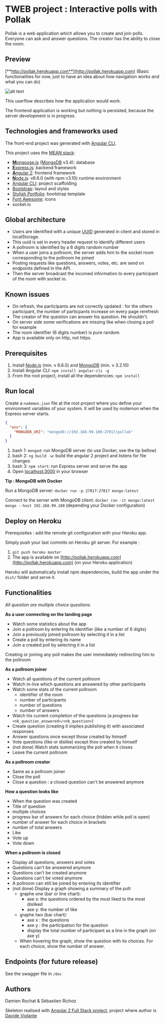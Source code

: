 # TWEB project : Interactive polls with Pollak

Pollak is a web application which allows you to create and join polls.
Everyone can ask and answer questions. The creator has the ability to close the room.

## Preview

[**http://pollak.herokuapp.com**](http://pollak.herokuapp.com) (Basic functionalities for now, just to have an idea about how navigation works and what you can do)

![alt text](https://github.com/damienrochat/TWEB-Interactive-Polls/blob/master/src/public/assets/img/userflow.png "Pollak userflow")

This userflow describes how the application would work.

The frontend application is working but nothing is persisted, because the server development is in progress.

## Technologies and frameworks used

The front-end project was generated with [Angular CLI](https://github.com/angular/angular-cli).
  
This project uses the [MEAN stack](https://en.wikipedia.org/wiki/MEAN_(software_bundle)):
* [**M**ongoose.js](http://www.mongoosejs.com) ([MongoDB](http://www.mongodb.com) v3.4): database
* [**E**xpress.js](http://expressjs.com): backend framework
* [**A**ngular 2](https://angular.io): frontend framework
* [**N**ode.js](https://nodejs.org): v6.6.0 (with npm v3.10) runtime environment
* [Angular CLI](https://cli.angular.io): project scaffolding
* [Bootstrap](http://www.getbootstrap.com): layout and styles
* [Stylish Portfolio](https://startbootstrap.com/template-overviews/stylish-portfolio/): bootstrap template
* [Font Awesome](http://fontawesome.io): icons
* socket.io

## Global architecture

* Users are identified with a unique [UUID](https://www.npmjs.com/package/angular2-uuid) generated in client and stored in localStorage.
* This uuid is set in every header request to identify different users
* A pollroom is identified by a 6 digits random number
* When a user joins a pollroom, the server adds him to the socket room corresponding to the pollroom he joined
* Posting requests like questions, answers, votes, etc. are send on endpoints defined in the API.
* Then the server broadcast the incomed information to every participant of the room with socket io.

## Known issues

* On refresh, the participants are not correctly updated : for the others participant, the number of particpants increase on every page rerefresh
* The creator of the question can answer his question. He shouldn't.
* On server side some verifications are missing like when closing a poll for example
* The room identifier (6 digits number) is pure random.
* App is available only on http, not https.

## Prerequisites

1. Install [Node.js](https://nodejs.org) (min. v 6.6.0) and [MongoDB](http://www.mongodb.com) (min. v 3.2.10)
2. Install Angular CLI: `npm install angular-cli -g`
3. From the root project, install all the dependencies: `npm install`

## Run local

Create a `nodemon.json` file at the root project where you define your environment variables of your system. It will be used by nodemon when the Express server starts.

```json
{
  "env": {
    "MONGODB_URI": "mongodb://192.168.99.100:27017/pollak"
  }
}
```

1. bash 1: `mongod`: run MongoDB server (to use Docker, see the tip bellow)
2. bash 2: `ng build -w`: build the angular 2 project and listens for file changes
3. bash 3: `npm start`: run Express server and serve the app
4. Open [localhost:3000](http://localhost:3000) in your browser

**Tip : MongoDB with Docker**

Run a MongoDB server: `docker run -p 27017:27017 mongo:latest`

Connect to the server with MongoDB client: `docker run -it mongo:latest mongo --host 192.168.99.100` (depending your Docker configuration)

## Deploy on Heroku

Prerequisites : add the remote git configuration with your Heroku app.

Simply push your last commits on Heroku git server. For example :

1. `git push heroku master`
2. The app is available on [http://pollak.herokuapp.com](http://pollak.herokuapp.com) (on your Heroku application)

Heroku will automatically install npm dependencies, build the app under the `dist/` folder and serve it.

## Functionalities

*All question are multiple choice questions.*

**As a user connecting on the landing page**

- Watch some statistics about the app
- Join a pollroom by entering its identifier (like a number of 6 digits)
- Join a previously joined pollroom by selecting it in a list
- Create a poll by entering its name
- Join a created poll by selecting it in a list

Creating or joining any poll makes the user immediately redirecting him to the pollroom

**As a pollroom joiner**

- Watch all questions of the current pollroom
- Watch in-live which questions are answered by other participants
- Watch some stats of the current pollroom
    - identifier of the room
    - number of participants
    - number of questions
    - number of answers
- Watch his current completion of the questions (a progress bar `<nb_question_answered>/<nb_question>`)
- Create question (creating it implies publishing it) with associated responses
- Answer questions once except those created by himself
- Vote questions (like or dislike) except thos created by himself
- (not done) Watch stats summarizing the poll when it closes
- Leave the current pollroom

**As a pollroom creator**

- Same as a pollroom joiner
- Close the poll
- Close a question : a closed question can't be answered anymore

**How a question looks like**

- When the question was created
- Title of question
- multiple choices
- progress bar of answers for each choice (hidden while poll is open)
- number of answer for each choice in brackets
- number of total answers
- Like
- Vote up
- Vote down

**When a pollroom is closed**

- Display all questions, answers and votes
- Questions can't be answered anymore
- Questions can't be created anymore
- Questions can't be voted anymore
- A pollroom can still be joined by entering its identifier
- (not done) Display a graph showing a summary of the poll:
    - graphe one (bar or line chart):
        - axe x: the questions ordered by the most liked to the most disliked
        - axe y: the number of like
    - graphe two (bar chart):
        - axe x : the questions
        - axe y : the participation for the question
        - display the total number of participant as a line in the graph (on axe y)
    - When hovering the graph, show the question with its choices. For each choice, show the number of answer.

## Endpoints (for future release)
See the swagger file in `/doc`

## Authors

Damien Rochat & Sébastien Richoz

Skeleton realised with [Angular 2 Full Stack project](https://david-dm.org/DavideViolante/Angular2-Full-Stack), project where author is [Davide Violante](https://github.com/DavideViolante)
